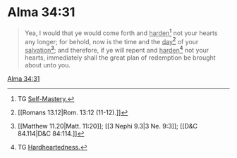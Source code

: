# Alma 34:31

> Yea, I would that ye would come forth and <u>harden</u>[^a] not your hearts any longer; for behold, now is the time and the <u>day</u>[^b] of your <u>salvation</u>[^c]; and therefore, if ye will repent and <u>harden</u>[^d] not your hearts, immediately shall the great plan of redemption be brought about unto you.

[Alma 34:31](https://www.churchofjesuschrist.org/study/scriptures/bofm/alma/34?lang=eng&id=p31#p31)


[^a]: TG [Self-Mastery.](https://www.churchofjesuschrist.org/study/scriptures/tg/self-mastery?lang=eng)
[^b]: [[Romans 13.12|Rom. 13:12 (11-12).]]
[^c]: [[Matthew 11.20|Matt. 11:20]]; [[3 Nephi 9.3|3 Ne. 9:3]]; [[D&C 84.114|D&C 84:114.]]
[^d]: TG [Hardheartedness.](https://www.churchofjesuschrist.org/study/scriptures/tg/hardheartedness?lang=eng)
